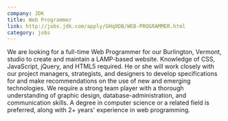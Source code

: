 ```yaml
---
company: JDK
title: Web Programmer
link: http://jobs.jdk.com/apply/GHq9DB/WEB-PROGRAMMER.html
category: jobs
---
```


We are looking for a full-time Web Programmer for our Burlington, Vermont, studio to create and maintain a LAMP-based website. Knowledge of CSS, JavaScript, jQuery, and HTML5 required. He or she will work closely with our project managers, strategists, and designers to develop specifications for and make recommendations on the use of new and emerging technologies. We require a strong team player with a thorough understanding of graphic design, database-administration, and communication skills. A degree in computer science or a related field is preferred, along with 2+ years' experience in web programming.
